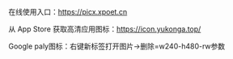 
在线使用入口：https://picx.xpoet.cn

从 App Store 获取高清应用图标：https://icon.yukonga.top/

Google paly图标：右键新标签打开图片→删除=w240-h480-rw参数
